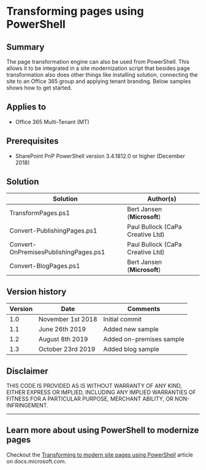 # Transforming pages using PowerShell

## Summary

The page transformation engine can also be used from PowerShell. This allows it to be integrated in a site modernization script that besides page transformation also does other things like installing solution, connecting the site to an Office 365 group and applying tenant branding. Below samples shows how to get started.

## Applies to

- Office 365 Multi-Tenant (MT)

## Prerequisites

- SharePoint PnP PowerShell version 3.4.1812.0 or higher (December 2018)

## Solution

Solution|Author(s)
--------|---------
TransformPages.ps1 | Bert Jansen (**Microsoft**)
Convert-PublishingPages.ps1 | Paul Bullock (CaPa Creative Ltd)
Convert-OnPremisesPublishingPages.ps1 | Paul Bullock (CaPa Creative Ltd)
Convert-BlogPages.ps1 | Bert Jansen (**Microsoft**)

## Version history

Version|Date|Comments
-------|----|--------
1.0 | November 1st 2018 | Initial commit
1.1 | June 26th 2019 | Added new sample
1.2 | August 8th 2019 | Added on-premises sample
1.3 | October 23rd 2019 | Added blog sample

## Disclaimer

THIS CODE IS PROVIDED AS IS WITHOUT WARRANTY OF ANY KIND, EITHER EXPRESS OR IMPLIED, INCLUDING ANY IMPLIED WARRANTIES OF FITNESS FOR A PARTICULAR PURPOSE, MERCHANT ABILITY, OR NON-INFRINGEMENT.

---

## Learn more about using PowerShell to modernize pages

Checkout the [Transforming to modern site pages using PowerShell](https://docs.microsoft.com/en-us/sharepoint/dev/transform/modernize-userinterface-site-pages-powershell) article on docs.microsoft.com.